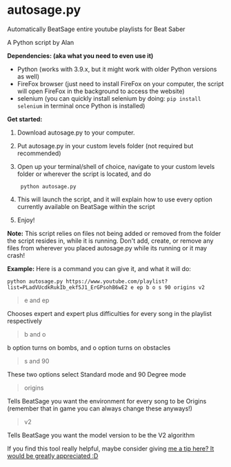# autosage.py
Automatically BeatSage entire youtube playlists for Beat Saber

A Python script by Alan

**Dependencies: (aka what you need to even use it)**
- Python (works with 3.9.x, but it might work with older Python versions as well)
- FireFox browser (just need to install FireFox on your computer, the script will open FireFox in the background to access the website)
- selenium (you can quickly install selenium by doing: `pip install selenium` in terminal once Python is installed)

**Get started:**

1. Download autosage.py to your computer.
2. Put autosage.py in your custom levels folder (not required but recommended)
3. Open up your terminal/shell of choice, navigate to your custom levels folder or wherever the script is located, and do 

        python autosage.py
4. This will launch the script, and it will explain how to use every option currently available on BeatSage within the script
5. Enjoy!

**Note:** This script relies on files not being added or removed from the folder the script resides in, while it is running. Don't add, create, or remove any files from wherever you placed autosage.py while its running or it may crash!

**Example:** Here is a command you can give it, and what it will do:

`python autosage.py https://www.youtube.com/playlist?list=PLadVUcdkRukIb_ekf5J1_ErGPsohB6wE2 e ep b o s 90 origins v2`
>e and ep

Chooses expert and expert plus difficulties for every song in the playlist respectively
>b and o

b option turns on bombs, and o option turns on obstacles
>s and 90

These two options select Standard mode and 90 Degree mode
>origins

Tells BeatSage you want the environment for every song to be Origins (remember that in game you can always change these anyways!)
>v2

Tells BeatSage you want the model version to be the V2 algorithm

If you find this tool really helpful, maybe consider giving [me a tip here? It would be greatly appreciated :D](https://ko-fi.com/epinephrine)
